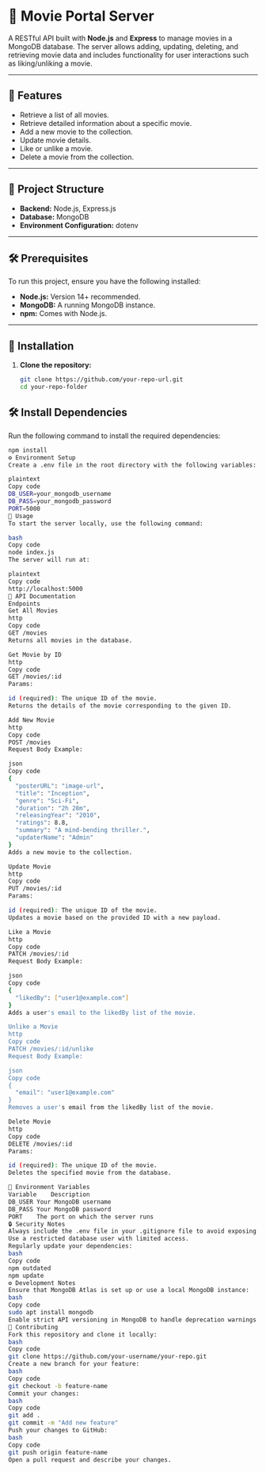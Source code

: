 # 🎥 Movie Portal Server

A RESTful API built with **Node.js** and **Express** to manage movies in a MongoDB database. The server allows adding, updating, deleting, and retrieving movie data and includes functionality for user interactions such as liking/unliking a movie.

---

## 🚀 Features
- Retrieve a list of all movies.
- Retrieve detailed information about a specific movie.
- Add a new movie to the collection.
- Update movie details.
- Like or unlike a movie.
- Delete a movie from the collection.

---

## 📂 Project Structure
- **Backend:** Node.js, Express.js
- **Database:** MongoDB
- **Environment Configuration:** dotenv

---

## 🛠 Prerequisites
To run this project, ensure you have the following installed:
- **Node.js:** Version 14+ recommended.
- **MongoDB:** A running MongoDB instance.
- **npm:** Comes with Node.js.

---

## 🔧 Installation
1. **Clone the repository:**
   ```bash
   git clone https://github.com/your-repo-url.git
   cd your-repo-folder
## 🛠 Install Dependencies

Run the following command to install the required dependencies:
```bash
npm install
⚙️ Environment Setup
Create a .env file in the root directory with the following variables:

plaintext
Copy code
DB_USER=your_mongodb_username
DB_PASS=your_mongodb_password
PORT=5000
🚀 Usage
To start the server locally, use the following command:

bash
Copy code
node index.js
The server will run at:

plaintext
Copy code
http://localhost:5000
📡 API Documentation
Endpoints
Get All Movies
http
Copy code
GET /movies
Returns all movies in the database.

Get Movie by ID
http
Copy code
GET /movies/:id
Params:

id (required): The unique ID of the movie.
Returns the details of the movie corresponding to the given ID.

Add New Movie
http
Copy code
POST /movies
Request Body Example:

json
Copy code
{
  "posterURL": "image-url",
  "title": "Inception",
  "genre": "Sci-Fi",
  "duration": "2h 28m",
  "releasingYear": "2010",
  "ratings": 8.8,
  "summary": "A mind-bending thriller.",
  "updaterName": "Admin"
}
Adds a new movie to the collection.

Update Movie
http
Copy code
PUT /movies/:id
Params:

id (required): The unique ID of the movie.
Updates a movie based on the provided ID with a new payload.

Like a Movie
http
Copy code
PATCH /movies/:id
Request Body Example:

json
Copy code
{
  "likedBy": ["user1@example.com"]
}
Adds a user's email to the likedBy list of the movie.

Unlike a Movie
http
Copy code
PATCH /movies/:id/unlike
Request Body Example:

json
Copy code
{
  "email": "user1@example.com"
}
Removes a user's email from the likedBy list of the movie.

Delete Movie
http
Copy code
DELETE /movies/:id
Params:

id (required): The unique ID of the movie.
Deletes the specified movie from the database.

📜 Environment Variables
Variable	Description
DB_USER	Your MongoDB username
DB_PASS	Your MongoDB password
PORT	The port on which the server runs
🔒 Security Notes
Always include the .env file in your .gitignore file to avoid exposing sensitive data.
Use a restricted database user with limited access.
Regularly update your dependencies:
bash
Copy code
npm outdated
npm update
⚙️ Development Notes
Ensure that MongoDB Atlas is set up or use a local MongoDB instance:
bash
Copy code
sudo apt install mongodb
Enable strict API versioning in MongoDB to handle deprecation warnings.
🤝 Contributing
Fork this repository and clone it locally:
bash
Copy code
git clone https://github.com/your-username/your-repo.git
Create a new branch for your feature:
bash
Copy code
git checkout -b feature-name
Commit your changes:
bash
Copy code
git add .
git commit -m "Add new feature"
Push your changes to GitHub:
bash
Copy code
git push origin feature-name
Open a pull request and describe your changes.
